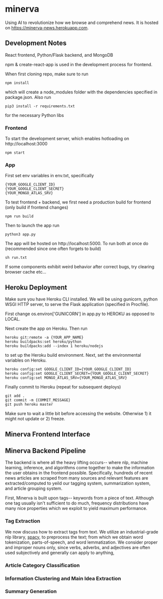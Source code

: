 # minerva
Using AI to revolutionize how we browse and comprehend news. It is hosted on https://minerva-news.herokuapp.com.

## Development Notes
React frontend, Python/Flask backend, and MongoDB

npm & create-react-app is used in the development process for frontend.

When first cloning repo, make sure to run
```
npm install
```
which will create a node_modules folder with the dependencies specified in package.json. Also run
```
pip3 install -r requirements.txt
```
for the necessary Python libs

### Frontend
To start the development server, which enables hotloading on http://localhost:3000
```
npm start
```

### App
First set env variables in env.txt, specifically
```
{YOUR_GOOGLE_CLIENT_ID}
{YOUR_GOOGLE_CLIENT_SECRET}
{YOUR_MONGO_ATLAS_SRV}
```
To test frontend + backend, we first need a production build for frontend (only build if frontend changes)
```
npm run build
```
Then to launch the app run
```
python3 app.py
```
The app will be hosted on http://localhost:5000. To run both at once do (recommended since one often forgets to build)
```
sh run.txt
```
If some components exhibit weird behavior after correct bugs, try clearing browser cache etc...

## Heroku Deployment
Make sure you have Heroku CLI installed. We will be using gunicorn, python WSGI HTTP server,
to serve the Flask application (specified in Procfile).

First change os.environ['GUNICORN'] in app.py to HEROKU as opposed to LOCAL.

Next create the app on Heroku. Then run
```
heroku git:remote -a {YOUR_APP_NAME}
heroku buildpacks:set heroku/python
heroku buildpacks:add --index 1 heroku/nodejs
```
to set up the Heroku build environment. Next, set the environmental variables on Heroku.
```
heroku config:set GOOGLE_CLIENT_ID={YOUR_GOOGLE_CLIENT_ID}
heroku config:set GOOGLE_CLIENT_SECRET={YOUR_GOOGLE_CLIENT_SECRET}
heroku config:set MONGO_ATLAS_SRV={YOUR_MONGO_ATLAS_SRV}
```
Finally commit to Heroku (repeat for subsequent deploys)
```
git add .
git commit -m {COMMIT_MESSAGE}
git push heroku master
```
Make sure to wait a little bit before accessing the website. Otherwise 1) it might not update or 2) freeze.

## Minerva Frontend Interface

## Minerva Backend Pipeline
The backend is where all the heavy lifting occurs-- where nlp, machine learning, inference, and algorithms
come together to make the information the user obtains in the frontend possible. Specifically, hundreds of recent news
articles are scraped from many sources and relevant features are extracted/computed to yeild our tagging system,
summarization system, and article grouping system.

First, Minerva is built upon tags-- keywords from a piece of text. Although one tag usually isn't sufficient
to do much, frequency distributions have many nice properties which we exploit to yield maximum performance.

### Tag Extraction
We now discuss how to extract tags from text. We utilize an industrial-grade nlp library, [spacy](https://spacy.io/),
to preprocess the text; from which we obtain word tokenization, parts-of-speech, and word lemmatization. We
consider proper and improper nouns only, since verbs, adverbs, and adjectives are often used subjectively
and generally can apply to anything,


### Article Category Classification

### Information Clustering and Main Idea Extraction

### Summary Generation
